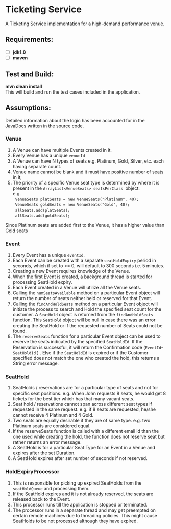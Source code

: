 

# Ticketing Service
A Ticketing Service implementation for a high-demand performance venue.

## Requirements: 

 - [ ] **jdk1.8**
 - [ ] **maven**

## Test and Build: 
**mvn clean install**  
This will build and run the test cases included in the application.

## Assumptions:

Detailed information about the logic has been accounted for in the JavaDocs written in the source code.

### Venue
 1. A Venue can have multiple Events created in it. 
 2. Every Venue has a unique `venueId`
 3. A Venue can have N types of seats e.g. Platinum, Gold, Silver, etc. each having separate count.
 4. Venue name cannot be blank and it must have positive number of seats in it;
 5. The priority of a specific Venue seat type is determined by where it is present in the `ArrayList<VenueSeats> seatsPerClass `object.  
 e.g.  
  ` VenueSeats platSeats = new VenueSeats("Platinum", 40);`  
  ` VenueSeats goldSeats = new VenueSeats("Gold", 40);`    
  ` allSeats.add(platSeats);`  
  ` allSeats.add(goldSeats);`  

   Since Platinum seats are added first to the Venue, it has a higher value than Gold seats
### Event
1. Every Event has a unique `eventId`.
2. Each Event can be created with a separate `seatHoldExpiry` period in seconds, which if set to <= 0, will default to 300 seconds i.e. 5 minutes.
3. Creating a new Event requires knowledge of the Venue.
4. When the first Event is created, a background thread is started for processing SeatHold expiry.
5. Each Event created in a Venue will utilize all the Venue seats.
6. Calling the `numSeatsAvailable` method on a particular Event object will return the number of seats neither held or reserved for that Event.
7. Calling the `findAndHoldSeats` method on a particular Event object will initiate the process to search and Hold the specified seat count for the customer. A `SeatHold` object is returned from the `findAndHoldSeats` function. This `SeatHold` object will be null in case there was an error creating the SeatHold or if the requested number of Seats could not be found.
8. The `reserveSeats` function for a particular Event object can be used to reserve the seats indicated by the specified `SeatHoldId`. If the Reservation is successful, it will return the Confirmation code (`EventId`-`SeatHoldId` ) . Else if the `SeatHoldId` is expired or if the Customer specified does not match the one who created the hold, this returns a String error message.


### SeatHold
 1. SeatHolds / reservations are for a particular type of seats and not for specific seat positions. e.g. When John requests 8 seats, he would get 8 tickets for the best tier which has that many vacant seats.
 2. Seat hold / reservations cannot span across different seat types if requested in the same request. e.g. if 8 seats are requested, he/she cannot receive 4 Platinum and 4 Gold.
 3. Two seats are equally desirable if they are of same type. e.g. two Platinum seats are considered equal.
 4. If the reserveSeats function is called with a different email id than the one used while creating the hold, the function does not reserve seat but rather returns an error message.
 5. A SeatHold is for a particular Seat Type for an Event in a Venue and expires after the set Duration.
 6. A SeatHold expires after set number of seconds if not reserved. 
 
### HoldExpiryProcessor
1. This is responsible for picking up expired SeatHolds from the `seatHoldQueue` and processing them.
2. If the SeatHold expires and it is not already reserved, the seats are released back to the Event.
3. This processor runs till the application is stopped or terminated.
4. The processor runs in a separate thread and may get preempted on certain remote machines due to threading policies. This might cause SeatHolds to be not processed although they have expired.
